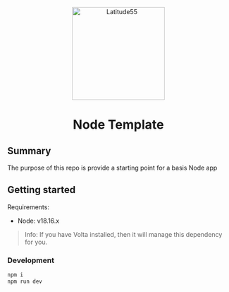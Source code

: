 <p align="center">
    <img alt="Latitude55" src="https://res.cloudinary.com/latitude55/image/upload/v1634117961/logo-light.svg" width="210" />
</p>
<h1 align="center">
Node Template
</h1>

## Summary

The purpose of this repo is provide a starting point for a basis Node app

## Getting started

Requirements:

- Node: v18.16.x

> Info: If you have Volta installed, then it will manage this dependency for you.

### Development

```bash
npm i
npm run dev
```
